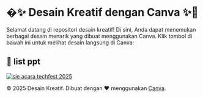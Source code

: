 # �✨ Desain Kreatif dengan Canva ✨🎨

Selamat datang di repositori desain kreatif! Di sini, Anda dapat menemukan berbagai desain menarik yang dibuat menggunakan Canva. Klik tombol di bawah ini untuk melihat desain langsung di Canva:

## 📂 list ppt
[![sie acara techfest 2025](https://img.shields.io/badge/Canva-%2300C4CC.svg?style=for-the-badge&logo=Canva&logoColor=white)](https://www.canva.com/design/DAGfG54Z0jc/dXxBWoUwuc25xrj4WP4j5w/edit?utm_content=DAGfG54Z0jc&utm_campaign=designshare&utm_medium=link2&utm_source=sharebutton)

© 2025 Desain Kreatif. Dibuat dengan ❤️ menggunakan [Canva](https://www.canva.com).
